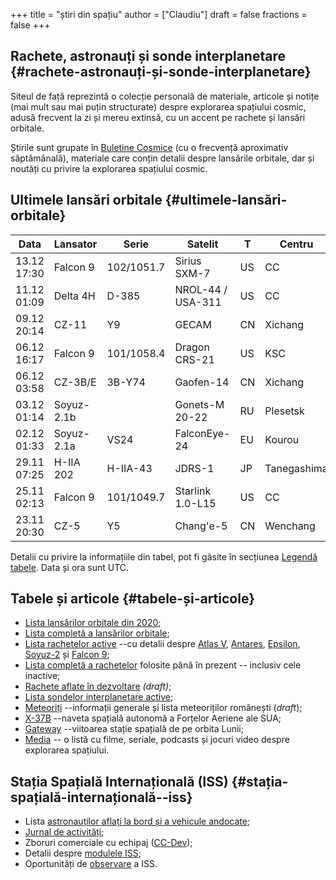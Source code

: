 +++
title = "știri din spațiu"
author = ["Claudiu"]
draft = false
fractions = false
+++

## Rachete, astronauți și sonde interplanetare {#rachete-astronauți-și-sonde-interplanetare}

Siteul de față reprezintă o colecție personală de materiale, articole și notițe (mai mult sau mai puțin structurate) despre explorarea spațiului cosmic, adusă frecvent la zi și mereu extinsă, cu un accent pe rachete și lansări orbitale.

Știrile sunt grupate în [Buletine Cosmice](/bul) (cu o frecvență aproximativ săptămânală), materiale care conțin detalii despre lansările orbitale, dar și noutăți cu privire la explorarea spațiului cosmic.


## Ultimele lansări orbitale {#ultimele-lansări-orbitale}

| Data        | Lansator   | Serie      | Satelit           | T  | Centru      | Rampă  | R. | Bul             |
|-------------|------------|------------|-------------------|----|-------------|--------|----|-----------------|
| 13.12 17:30 | Falcon 9   | 102/1051.7 | Sirius SXM-7      | US | CC          | LC40   | S  | [101](/bul/101) |
| 11.12 01:09 | Delta 4H   | D-385      | NROL-44 / USA-311 | US | CC          | SLC37B | S  | [101](/bul/101) |
| 09.12 20:14 | CZ-11      | Y9         | GECAM             | CN | Xichang     | LC4    | S  | [101](/bul/101) |
| 06.12 16:17 | Falcon 9   | 101/1058.4 | Dragon CRS-21     | US | KSC         | LC39A  | S  | [100](/bul/100) |
| 06.12 03:58 | CZ-3B/E    | 3B-Y74     | Gaofen-14         | CN | Xichang     |        | S  | [100](/bul/100) |
| 03.12 01:14 | Soyuz-2.1b |            | Gonets-M 20-22    | RU | Plesetsk    | 43/3   | S  | [99](/bul/099)  |
| 02.12 01:33 | Soyuz-2.1a | VS24       | FalconEye-24      | EU | Kourou      | ELS    | S  | [99](/bul/099)  |
| 29.11 07:25 | H-IIA 202  | H-IIA-43   | JDRS-1            | JP | Tanegashima | LA-Y1  | S  | [99](/bul/099)  |
| 25.11 02:13 | Falcon 9   | 101/1049.7 | Starlink 1.0-L15  | US | CC          | LC40   | S  | [98](/bul/098)  |
| 23.11 20:30 | CZ-5       | Y5         | Chang'e-5         | CN | Wenchang    | LC1    | S  | [98](/bul/098)  |

Detalii cu privire la informațiile din tabel, pot fi găsite în secțiunea [Legendă tabele](/t/legenda_tabele). Data și ora sunt UTC.


## Tabele și articole {#tabele-și-articole}

-   [Lista lansărilor orbitale din 2020](/t/l2020);
-   [Lista completă a lansărilor orbitale](/t/lansari);
-   [Lista rachetelor active](/r/rachete_active) --cu detalii despre [Atlas V](/r/atlasv), [Antares](/r/antares), [Epsilon](/r/epsilon), [Soyuz-2](/r/soyuz-2) și [Falcon 9](/r/falcon9);
-   [Lista completă a rachetelor](/r/rachete) folosite până în prezent -- inclusiv cele inactive;
-   [Rachete aflate în dezvoltare](/r/viitor) _(draft)_;
-   [Lista sondelor interplanetare active](/m/sonde);
-   [Meteoriți](/m/meteoriti) --informații generale și lista meteoriților românești (_draft_);
-   [X-37B](/m/x37b) --naveta spațială autonomă a Forțelor Aeriene ale SUA;
-   [Gateway](/m/gateway) --viitoarea stație spațială de pe orbita Lunii;
-   [Media](/m/media) -- o listă cu filme, seriale, podcasts și jocuri video despre explorarea spațiului.


## Stația Spațială Internațională (ISS) {#stația-spațială-internațională--iss}

-   Lista [astronauților aflați la bord și a vehicule andocate](/iss/iss/);
-   [Jurnal de activități](/iss/jurnal);
-   Zboruri comerciale cu echipaj ([CC-Dev](/iss/ccdev));
-   Detalii despre [modulele ISS](/iss/module);
-   Oportunități de [observare](https://www.heavens-above.com/PassSummary.aspx?satid=25544&lat=46.7712&lng=23.6236&loc=Cluj-Napoca&alt=0&tz=EET) a ISS.